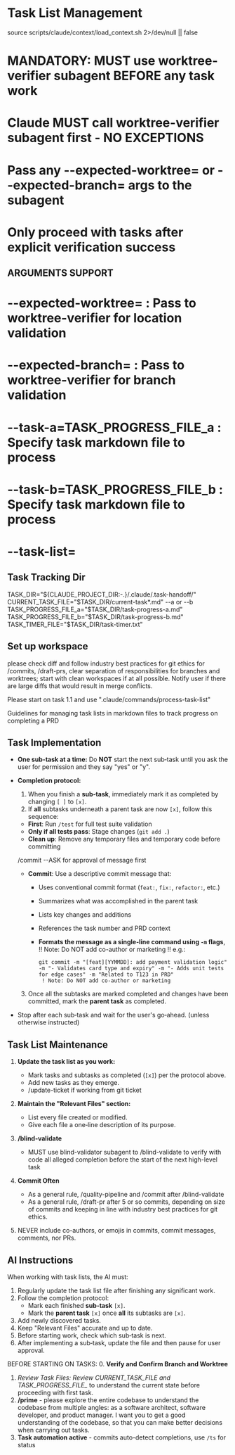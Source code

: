 # Task List Management

source scripts/claude/context/load_context.sh 2>/dev/null || false
# MANDATORY: MUST use worktree-verifier subagent BEFORE any task work
# Claude MUST call worktree-verifier subagent first - NO EXCEPTIONS
# Pass any --expected-worktree= or --expected-branch= args to the subagent
# Only proceed with tasks after explicit verification success


## ARGUMENTS SUPPORT
# --expected-worktree=<path> : Pass to worktree-verifier for location validation
# --expected-branch=<name>   : Pass to worktree-verifier for branch validation  
# --task-a=TASK_PROGRESS_FILE_a : Specify task markdown file to process
# --task-b=TASK_PROGRESS_FILE_b : Specify task markdown file to process
# --task-list=<in-message> 

## Task Tracking Dir
TASK_DIR="${CLAUDE_PROJECT_DIR:-.}/.claude/.task-handoff/"
CURRENT_TASK_FILE="$TASK_DIR/current-task*.md" 
--a or --b
TASK_PROGRESS_FILE_a="$TASK_DIR/task-progress-a.md"
TASK_PROGRESS_FILE_b="$TASK_DIR/task-progress-b.md"
TASK_TIMER_FILE="$TASK_DIR/task-timer.txt"

## Set up workspace
please check diff and follow industry best practices for git ethics for /commits, /draft-prs, clear separation of responsibilities for branches and worktrees; start with clean workspaces if at all possible. Notify user if there are large diffs that would result in merge conflicts. 

Please start on task 1.1 and use ".claude/commands/process-task-list"

Guidelines for managing task lists in markdown files to track progress on completing a PRD

## Task Implementation

- **One sub-task at a time:** Do **NOT** start the next sub‑task until you ask the user for permission and they say "yes" or "y".
- **Completion protocol:**  
  1. When you finish a **sub‑task**, immediately mark it as completed by changing `[ ]` to `[x]`.
  2. If **all** subtasks underneath a parent task are now `[x]`, follow this sequence:
    - **First**: Run `/test` for full test suite validation
    - **Only if all tests pass**: Stage changes (`git add .`)
    - **Clean up**: Remove any temporary files and temporary code before committing

    /commit --ASK for approval of message first
    - **Commit**: Use a descriptive commit message that:
      - Uses conventional commit format (`feat:`, `fix:`, `refactor:`, etc.)
      - Summarizes what was accomplished in the parent task
      - Lists key changes and additions
      - References the task number and PRD context
      - **Formats the message as a single-line command using `-m` flags**, 
      !! Note: Do NOT add co-author or marketing !!
      e.g.:

        ```
        git commit -m "[feat][YYMMDD]: add payment validation logic" -m "- Validates card type and expiry" -m "- Adds unit tests for edge cases" -m "Related to T123 in PRD" 
         ! Note: Do NOT add co-author or marketing 
        ```
  3. Once all the subtasks are marked completed and changes have been committed, mark the **parent task** as completed.
- Stop after each sub‑task and wait for the user's go‑ahead. (unless otherwise instructed)

## Task List Maintenance

1. **Update the task list as you work:**
   - Mark tasks and subtasks as completed (`[x]`) per the protocol above.
   - Add new tasks as they emerge.
   - /update-ticket if working from git ticket 

2. **Maintain the "Relevant Files" section:**
   - List every file created or modified.
   - Give each file a one‑line description of its purpose.

3. **/blind-validate**
   - MUST use blind-validator subagent to /blind-validate to verify with code all alleged completion before the start of the next high-level task 

4. **Commit Often**
   - As a general rule, /quality-pipeline and /commit after /blind-validate 
   - As a general rule, /draft-pr after 5 or so commits, depending on size of commits and keeping in line with industry best practices for git ethics. 

5. NEVER include co-authors, or emojis in commits, commit messages, comments, nor PRs. 

## AI Instructions

When working with task lists, the AI must:

1. Regularly update the task list file after finishing any significant work.
2. Follow the completion protocol:
   - Mark each finished **sub‑task** `[x]`.
   - Mark the **parent task** `[x]` once **all** its subtasks are `[x]`.
3. Add newly discovered tasks.
4. Keep "Relevant Files" accurate and up to date.
5. Before starting work, check which sub‑task is next.
6. After implementing a sub‑task, update the file and then pause for user approval.

BEFORE STARTING ON TASKS: 
0. **Verify and Confirm Branch and Worktree**
1. **Review Task Files*: Review CURRENT_TASK_FILE and TASK_PROGRESS_FILE_* to understand the current state before proceeding with first task. 
2. **/prime** - please explore the entire codebase to understand the codebase from multiple angles: as a software architect, software developer, and product manager. I want you to get a good understanding of the codebase, so that you can make better decisions when carrying out tasks.
3. **Task automation active** - commits auto-detect completions, use `/ts` for status 